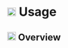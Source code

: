 # <img src="https://raw.githubusercontent.com/FortAwesome/Font-Awesome/6.x/svgs/solid/database.svg" width="20" height="20"> Usage

## <img src="https://raw.githubusercontent.com/FortAwesome/Font-Awesome/6.x/svgs/solid/magnifying-glass-chart.svg" width="20" height="20"> Overview
